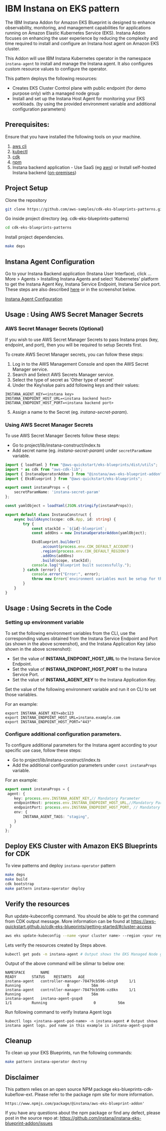 # IBM Instana on EKS pattern
The IBM Instana Addon for Amazon EKS Blueprint is designed to enhance observability, monitoring, and management capabilities for applications running on Amazon Elastic Kubernetes Service (EKS). Instana Addon focuses on enhancing the user experience by reducing the complexity and time required to install and configure an Instana host agent on Amazon EKS cluster.

This Addon will use IBM Instana Kubernetes operator in the namespace ```instana-agent``` to install and manage the Instana agent. It also configures custom resource values to configure the operator.

This pattern deploys the following resources:

- Creates EKS Cluster Control plane with public endpoint (for demo purpose only) with a managed node group
- Install and set up the Instana Host Agent for monitoring your EKS workloads. (by using the provided environment variable and additional configuration parameters)


## Prerequisites:

Ensure that you have installed the following tools on your machine.

1. [aws cli](https://docs.aws.amazon.com/cli/latest/userguide/install-cliv2.html)
2. [kubectl](https://Kubernetes.io/docs/tasks/tools/)
3. [cdk](https://docs.aws.amazon.com/cdk/v2/guide/getting_started.html#getting_started_install)
4. [npm](https://docs.npmjs.com/cli/v8/commands/npm-install)
5. Instana backend application - Use SaaS (eg [aws](https://aws.amazon.com/marketplace/pp/prodview-hnqy5e3t3fzda?sr=0-1&ref_=beagle&applicationId=AWSMPContessa)) or Install self-hosted Instana backend ([on-premises](https://www.ibm.com/docs/en/instana-observability/current?topic=installing-configuring-self-hosted-instana-backend-premises))

## Project Setup
Clone the repository

```sh
git clone https://github.com/aws-samples/cdk-eks-blueprints-patterns.git
```

Go inside project directory (eg. cdk-eks-blueprints-patterns)

```sh
cd cdk-eks-blueprints-patterns
```

Install project dependencies.

```sh
make deps
```


## Instana Agent Configuration
Go to your Instana Backend application (Instana User Interface), click ... More > Agents > Installing Instana Agents and select 'Kubernetes' platform to get the Instana Agent Key, Instana Service Endpoint, Instana Service port. These steps are also described [here](https://www.ibm.com/docs/en/instana-observability/218?topic=instana-endpoints-keys) or in the screenshot below.

[Instana Agent Configuration](./images/instana-agent.png)


## Usage : Using AWS Secret Manager Secrets 
### AWS Secret Manager Secrets (Optional)
If you wish to use AWS Secret Manager Secrets to pass Instana props (key, endpoint, and port), then you will be required to setup Secrets first.

To create AWS Secret Manager secrets, you can follow these steps:

1. Log in to the AWS Management Console and open the AWS Secret Manager service.
2. Search and Select AWS Secrets Manager service.
3. Select the type of secret as 'Other type of secret'
4. Under the Key/value pairs add following keys and their values:
```
INSTANA_AGENT_KEY=<instana key>
INSTANA_ENDPOINT_HOST_URL=<instana backend host>
INSTANA_ENDPOINT_HOST_PORT=<instana backend port>
```
5. Assign a name to the Secret (eg. *instana-secret-param*).

### Using AWS Secret Manager Secrets
To use AWS Secret Manager Secrets follow these steps:

- Go to project/lib/instana-construct/index.ts
- Add secret name (eg. *instana-secret-param*) under ```secretParamName``` variable.

```typescript
import { loadYaml } from "@aws-quickstart/eks-blueprints/dist/utils";
import * as cdk from "aws-cdk-lib";
import { InstanaOperatorAddon } from "@instana/aws-eks-blueprint-addon";
import { EksBlueprint } from "@aws-quickstart/eks-blueprints";

export const instanaProps = {
    secretParamName: 'instana-secret-param'
};

const yamlObject = loadYaml(JSON.stringify(instanaProps));

export default class InstanaConstruct {
    async buildAsync(scope: cdk.App, id: string) {
        try {
            const stackId = `${id}-blueprint`;
            const addOns = new InstanaOperatorAddon(yamlObject);

            EksBlueprint.builder()
                .account(process.env.CDK_DEFAULT_ACCOUNT!)
                .region(process.env.CDK_DEFAULT_REGION!)
                .addOns(addOns)
                .build(scope, stackId);
            console.log("Blueprint built successfully.");
        } catch (error) {
            console.error("Error:", error);
            throw new Error(`environment variables must be setup for the instana-operator pattern to work`);
        }
    }
}
```

## Usage : Using Secrets in the Code

### Setting up environment variable
To set the following environment variables from the CLI, use the corresponding values obtained from the Instana Service Endpoint and Port (as shown in the above screenshot), and the Instana Application Key (also shown in the above screenshot):

- Set the value of **INSTANA_ENDPOINT_HOST_URL** to the Instana Service Endpoint.
- Set the value of **INSTANA_ENDPOINT_HOST_PORT** to the Instana Service Port.
- Set the value of **INSTANA_AGENT_KEY** to the Instana Application Key.

Set the value of the following environment variable and run it on CLI to set those variables.

For an example:

```shell
export INSTANA_AGENT_KEY=abc123
export INSTANA_ENDPOINT_HOST_URL=instana.example.com
export INSTANA_ENDPOINT_HOST_PORT="443"
```

### Configure additional configuration parameters.
To configure additional parameters for the Instana agent according to your specific use case, follow these steps:

- Go to project/lib/instana-construct/index.ts
- Add the additional configuration parameters under ```const instanaProps``` variable.

For an example:

```typescript
export const instanaProps = {
 agent: {
    key: process.env.INSTANA_AGENT_KEY,// Mandatory Parameter
    endpointHost: process.env.INSTANA_ENDPOINT_HOST_URL,//Mandatory Parameter
    endpointPort: process.env.INSTANA_ENDPOINT_HOST_PORT, // Mandatory Parameter,
    env: {
		INSTANA_AGENT_TAGS: "staging",
    }
  }
};
```


## Deploy EKS Cluster with Amazon EKS Blueprints for CDK

To view patterns and deploy ```instana-operator``` pattern

```sh
make deps
make build
cdk bootstrap
make pattern instana-operator deploy
```


## Verify the resources


Run update-kubeconfig command. You should be able to get the command from CDK output message. More information can be found at https://aws-quickstart.github.io/cdk-eks-blueprints/getting-started/#cluster-access
```sh
aws eks update-kubeconfig --name <your cluster name> --region <your region> --role-arn arn:aws:iam::xxxxxxxxx:role/eks-blue1-eksblue1AccessRole32C5DF05-1NBFCH8INI08A
```

Lets verify the resources created by Steps above.
```sh
kubectl get pods -n instana-agent # Output shows the EKS Managed Node group nodes under instana-agent namespace
```
Output of the above command will be silimar to below one:

```output
NAMESPACE       NAME                                  				READY   	STATUS    RESTARTS   AGE
instana-agent   controller-manager-78479cb596-sktg9   	1/1     	Running   					0          56m
instana-agent   controller-manager-78479cb596-xz8kn   	1/1     	Running   					0          56m
instana-agent   instana-agent-gsqx8                   				1/1     	Running   					0          56m
```
Run following command to verify Instana Agent logs
```shell
kubectl logs <instana-agent-pod-name> -n instana-agent # Output shows instana agent logs. pod name in this example is instana-agent-gsqx8
```


## Cleanup

To clean up your EKS Blueprints, run the following commands:

```sh
make pattern instana-operator destroy 

```

## Disclaimer 
This pattern relies on an open source NPM package eks-blueprints-cdk-kubeflow-ext. Please refer to the package npm site for more information.
```
https://www.npmjs.com/package/@instana/aws-eks-blueprint-addon'
```
If you have any questions about the npm package or find any defect, please post in the source repo at:
https://github.com/instana/instana-eks-blueprint-addon/issues
